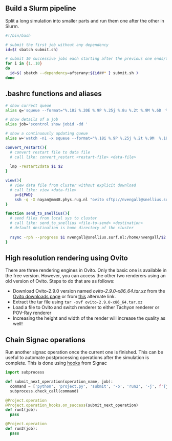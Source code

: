 ## Build a Slurm pipeline

Split a long simulation into smaller parts and run them one after the other in Slurm.

```bash
#!/bin/bash

# submit the first job without any dependency
id=$( sbatch submit.sh)

# submit 10 successive jobs each starting after the previous one ends/timeouts.
for i in {1..10}
do
  id=$( sbatch --dependency=afterany:${id##* } submit.sh )
done
```


## .bashrc functions and aliases
```bash
# show currect queue
alias q='squeue --format="%.18i %.20E %.9P %.25j %.8u %.2t %.9M %.6D  %R"  -u <username>'

# show details of a job
alias job='scontrol show jobid -dd '

# show a continuously updating queue
alias w='watch -n1 -x squeue --format="%.18i %.9P %.25j %.2t %.9M  %.18R %.20e %.70Z" -u <username>'
```
```bash
convert_restart(){
  # convert restart file to data file
  # call like: convert_restart <restart-file> <data-file>
  
  lmp -restart2data $1 $2
}
```

```bash
view(){
  # view data file from cluster without explicit download
  # call like: view <data-file>
    p=${PWD}
    ssh -q -X nayan@mm48.phys.rug.nl "ovito sftp://nvengall@snellius.surf.nl${p}/$1"
}
```

```bash
function send_to_snellius(){
  # send files from local sys to cluster
  # call like: send_to_snellius <file-to-send> <destination>
  # default destination is home directory of the cluster
  
  rsync -rph --progress $1 nvengall@snellius.surf.nl:/home/nvengall/$2
}
```
## High resolution rendering using Ovito

There are three rendering engines in Ovito. Only the basic one is available in the free version.
However, you can access the other two renderers using an old version of Ovito. Steps to do that are
as follows:

* Download Ovito-2.9.0 version named _ovito-2.9.0-x86_64.tar.xz_ from the [Ovito downloads page](https://www.ovito.org/download-other/) or from [this](https://www.ericnhahn.com/tutorials/ovito) alternate link.
* Extract the tar file using `tar -xvf ovito-2.9.0-x86_64.tar.xz`
* Load a file to Ovito and switch renderer to either Tachyon renderer or POV-Ray renderer
* Increasing the height and width of the render will increase the quality as well!

## Chain Signac operations

Run another signac operation once the current one is finished. This can be useful to
automate postprocessing operations after the simulation is complete. This is done using
[hooks](https://docs.signac.io/en/latest/hooks.html) from Signac

```python
import subprocess

def submit_next_operation(operation_name, job):
  command = ['python', 'project.py', 'submit', '-o', 'run2', '-j', f'{job.id}']
  subprocess.check_call(command)

@Project.operation
@Project.operation_hooks.on_success(submit_next_operation)
def run1(job):
  pass

@Project.operation
def run2(job):
  pass
```

